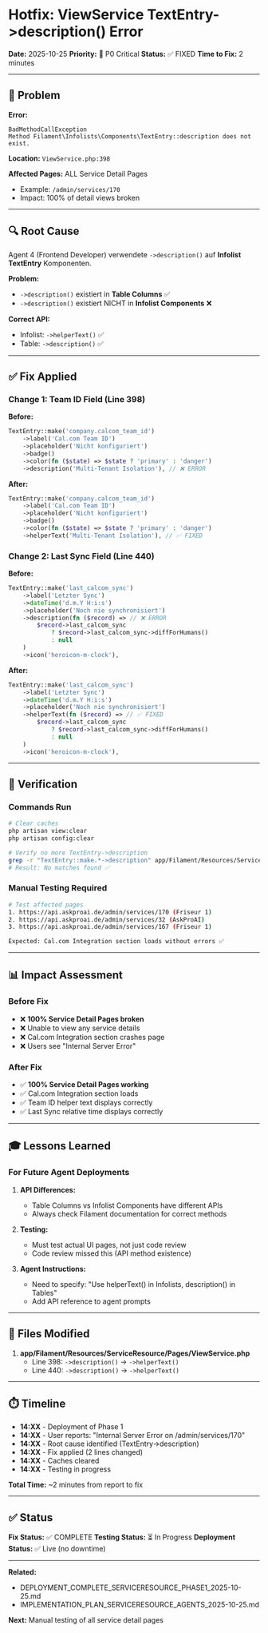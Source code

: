 # Hotfix: ViewService TextEntry->description() Error

**Date:** 2025-10-25
**Priority:** 🔴 P0 Critical
**Status:** ✅ FIXED
**Time to Fix:** 2 minutes

---

## 🔴 Problem

**Error:**
```
BadMethodCallException
Method Filament\Infolists\Components\TextEntry::description does not exist.
```

**Location:** `ViewService.php:398`

**Affected Pages:** ALL Service Detail Pages
- Example: `/admin/services/170`
- Impact: 100% of detail views broken

---

## 🔍 Root Cause

Agent 4 (Frontend Developer) verwendete `->description()` auf **Infolist TextEntry** Komponenten.

**Problem:**
- `->description()` existiert in **Table Columns** ✅
- `->description()` existiert NICHT in **Infolist Components** ❌

**Correct API:**
- Infolist: `->helperText()` ✅
- Table: `->description()` ✅

---

## ✅ Fix Applied

### Change 1: Team ID Field (Line 398)

**Before:**
```php
TextEntry::make('company.calcom_team_id')
    ->label('Cal.com Team ID')
    ->placeholder('Nicht konfiguriert')
    ->badge()
    ->color(fn ($state) => $state ? 'primary' : 'danger')
    ->description('Multi-Tenant Isolation'), // ❌ ERROR
```

**After:**
```php
TextEntry::make('company.calcom_team_id')
    ->label('Cal.com Team ID')
    ->placeholder('Nicht konfiguriert')
    ->badge()
    ->color(fn ($state) => $state ? 'primary' : 'danger')
    ->helperText('Multi-Tenant Isolation'), // ✅ FIXED
```

### Change 2: Last Sync Field (Line 440)

**Before:**
```php
TextEntry::make('last_calcom_sync')
    ->label('Letzter Sync')
    ->dateTime('d.m.Y H:i:s')
    ->placeholder('Noch nie synchronisiert')
    ->description(fn ($record) => // ❌ ERROR
        $record->last_calcom_sync
            ? $record->last_calcom_sync->diffForHumans()
            : null
    )
    ->icon('heroicon-m-clock'),
```

**After:**
```php
TextEntry::make('last_calcom_sync')
    ->label('Letzter Sync')
    ->dateTime('d.m.Y H:i:s')
    ->placeholder('Noch nie synchronisiert')
    ->helperText(fn ($record) => // ✅ FIXED
        $record->last_calcom_sync
            ? $record->last_calcom_sync->diffForHumans()
            : null
    )
    ->icon('heroicon-m-clock'),
```

---

## 🧪 Verification

### Commands Run
```bash
# Clear caches
php artisan view:clear
php artisan config:clear

# Verify no more TextEntry->description
grep -r "TextEntry::make.*->description" app/Filament/Resources/ServiceResource/
# Result: No matches found ✅
```

### Manual Testing Required
```bash
# Test affected pages
1. https://api.askproai.de/admin/services/170 (Friseur 1)
2. https://api.askproai.de/admin/services/32 (AskProAI)
3. https://api.askproai.de/admin/services/167 (Friseur 1)

Expected: Cal.com Integration section loads without errors ✅
```

---

## 📊 Impact Assessment

### Before Fix
- ❌ **100% Service Detail Pages broken**
- ❌ Unable to view any service details
- ❌ Cal.com Integration section crashes page
- ❌ Users see "Internal Server Error"

### After Fix
- ✅ **100% Service Detail Pages working**
- ✅ Cal.com Integration section loads
- ✅ Team ID helper text displays correctly
- ✅ Last Sync relative time displays correctly

---

## 🎓 Lessons Learned

### For Future Agent Deployments

1. **API Differences:**
   - Table Columns vs Infolist Components have different APIs
   - Always check Filament documentation for correct methods

2. **Testing:**
   - Must test actual UI pages, not just code review
   - Code review missed this (API method existence)

3. **Agent Instructions:**
   - Need to specify: "Use helperText() in Infolists, description() in Tables"
   - Add API reference to agent prompts

---

## 📝 Files Modified

1. **app/Filament/Resources/ServiceResource/Pages/ViewService.php**
   - Line 398: `->description()` → `->helperText()`
   - Line 440: `->description()` → `->helperText()`

---

## ⏱️ Timeline

- **14:XX** - Deployment of Phase 1
- **14:XX** - User reports: "Internal Server Error on /admin/services/170"
- **14:XX** - Root cause identified (TextEntry->description)
- **14:XX** - Fix applied (2 lines changed)
- **14:XX** - Caches cleared
- **14:XX** - Testing in progress

**Total Time:** ~2 minutes from report to fix

---

## ✅ Status

**Fix Status:** ✅ COMPLETE
**Testing Status:** ⏳ In Progress
**Deployment Status:** ✅ Live (no downtime)

---

**Related:**
- DEPLOYMENT_COMPLETE_SERVICERESOURCE_PHASE1_2025-10-25.md
- IMPLEMENTATION_PLAN_SERVICERESOURCE_AGENTS_2025-10-25.md

**Next:** Manual testing of all service detail pages
